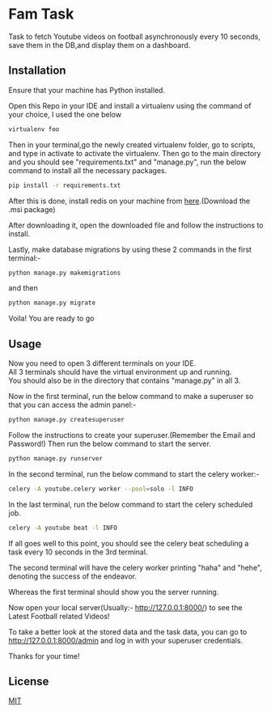 # Fam Task

Task to fetch Youtube videos on football asynchronously every 10 seconds, save them in the DB,and display them on a dashboard.

## Installation
Ensure that your machine has Python installed.

Open this Repo in your IDE and install a virtualenv using the command of your choice, I used the one below
```bash
virtualenv foo
```

Then in your terminal,go the newly created virtualenv folder, go to scripts, and type in activate to activate the virtualenv.
Then go to the main directory and you should see "requirements.txt" and "manage.py", run the below command to install all the necessary packages.

```bash
pip install -r requirements.txt
```
After this is done, install redis on your machine from [here](https://github.com/tporadowski/redis/releases).(Download the .msi package)

After downloading it, open the downloaded file and follow the instructions to install.


Lastly, make database migrations by using these 2 commands in the first terminal:-  
```bash
python manage.py makemigrations
```
and then  
```bash
python manage.py migrate
```

Voila! You are ready to go
## Usage
Now you need to open 3 different terminals on your IDE.  
All 3 terminals should have the virtual environment up and running.  
You should also be in the directory that contains "manage.py" in all 3.

Now in the first terminal, run the below command to make a superuser so that you can access the admin panel:-  
```bash
python manage.py createsuperuser
```
Follow the instructions to create your superuser.(Remember the Email and Password!)
Then run the below command to start the server.
```bash
python manage.py runserver
```

In the second terminal, run the below command to start the celery worker:-  
```bash
celery -A youtube.celery worker --pool=solo -l INFO
```

In the last terminal, run the below command to start the celery scheduled job.

```bash
celery -A youtube beat -l INFO
```
 If all goes well to this point, you should see the celery beat scheduling a task every 10 seconds in the 3rd terminal.

The second terminal will have the celery worker printing "haha" and "hehe", denoting the success of the endeavor.

Whereas the first terminal should show you the server running.

Now open your local server(Usually:- http://127.0.0.1:8000/) to see the Latest Football related Videos!

To take a better look at the stored data and the task data, you can go to http://127.0.0.1:8000/admin and log in with your superuser credentials.

Thanks for your time!
## License

[MIT](https://choosealicense.com/licenses/mit/)